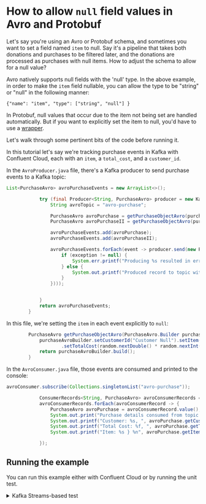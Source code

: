# How to allow `null` field values in Avro and Protobuf

Let's say you're using an Avro or Protobuf schema, and sometimes you want to set a field named `item` to null. Say it's a pipeline that takes both donations and purchases to be filtered later, and the donations are processed as purchases with null items. How to adjust the schema to allow for a null value? 

Avro natively supports null fields with the 'null' type. In the above example, in order to make the `item` field nullable, you can allow the type to be "string" or "null" in the following manner:

```
{"name": "item", "type": ["string", "null"] }
```

In Protobuf, null values that occur due to the item not being set are handled automatically. But if you want to explicitly set the item to null, you'd have to use a [wrapper](https://tomasbasham.dev/development/2017/09/13/protocol-buffers-and-optional-values.html).


Let's walk through some pertinent bits of the code before running it. 

In this tutorial let's say we're tracking purchase events in Kafka with Confluent Cloud, each with an `item`, a `total_cost`, and a `customer_id`. 


In the `AvroProducer.java` file, there's a Kafka producer to send purchase events to a Kafka topic:

```java
List<PurchaseAvro> avroPurchaseEvents = new ArrayList<>();

            try (final Producer<String, PurchaseAvro> producer = new KafkaProducer<>(avroProducerConfigs)) {
                String avroTopic = "avro-purchase";

                PurchaseAvro avroPurchase = getPurchaseObjectAvro(purchaseBuilder);
                PurchaseAvro avroPurchaseII = getPurchaseObjectAvro(purchaseBuilder);

                avroPurchaseEvents.add(avroPurchase);
                avroPurchaseEvents.add(avroPurchaseII);

                avroPurchaseEvents.forEach(event -> producer.send(new ProducerRecord<>(avroTopic, event.getCustomerId(), event), ((metadata, exception) -> {
                    if (exception != null) {
                        System.err.printf("Producing %s resulted in error %s %n", event, exception);
                    } else {
                        System.out.printf("Produced record to topic with Avro schema at offset %s with timestamp %d %n", metadata.offset(), metadata.timestamp());
                    }
                })));


            }
            return avroPurchaseEvents;
        }
```

In this file, we're setting the `item` in each event explicitly to `null`:

```java
        PurchaseAvro getPurchaseObjectAvro(PurchaseAvro.Builder purchaseAvroBuilder) {
            purchaseAvroBuilder.setCustomerId("Customer Null").setItem(null)
                    .setTotalCost(random.nextDouble() * random.nextInt(100));
            return purchaseAvroBuilder.build();
        }
```

In the `AvroConsumer.java` file, those events are consumed and printed to the console:

```java
avroConsumer.subscribe(Collections.singletonList("avro-purchase"));

            ConsumerRecords<String, PurchaseAvro> avroConsumerRecords = avroConsumer.poll(Duration.ofSeconds(2));
            avroConsumerRecords.forEach(avroConsumerRecord -> {
                PurchaseAvro avroPurchase = avroConsumerRecord.value();
                System.out.print("Purchase details consumed from topic with Avro schema { ");
                System.out.printf("Customer: %s, ", avroPurchase.getCustomerId());
                System.out.printf("Total Cost: %f, ", avroPurchase.getTotalCost());
                System.out.printf("Item: %s } %n", avroPurchase.getItem());

            });

```

## Running the example

You can run this example either with Confluent Cloud or by running the unit test. 

<details>
  <summary>Kafka Streams-based test</summary>

#### Prerequisites

* Java 17, e.g., follow the OpenJDK installation instructions [here](https://openjdk.org/install/) if you don't have Java. 

#### Run the test

```
./gradlew test
```
<details>
  <summary>Confluent Cloud</summary>

#### Prerequisites

  * A [Confluent Cloud](https://confluent.cloud/signup) account

#### Run the commands

[Sign up](https://www.confluent.io/) for a Confluent Cloud account if you haven't already. 

Login, and then click 'Environments -> Create Cloud Environment' and create a cloud environment using the defaults there. 

Navigate to your environment and click 'Add cluster'. Create a cluster using the default values provided. 

Click 'Topics -> Add topic' to create two topics with the default values, one named 'avro-purchase' and the other 'proto-purchase' (we'll cover null values in Protobuf schemas later in the tutorial). 

On the right-hand navbar, click 'API keys -> Add key -> Global access'. Download the values as you will need them to run this tutorial. 

In the same navbar, click 'Clients -> Choose Your Language -> Java -> Create Schema Registry API key'. Save this key and secret as well as the URL listed in the configuration snippet. 

Create a folder anywhere you like to house the code this tutorial:

```bach
mkdir handling-null-values
```

Now, create a file at `handling-null-values/resources/confluent.properties` with these values in it:

```
# Required connection configs for Kafka producer, consumer, and admin
bootstrap.servers=BOOTSTRAP_URL/S
security.protocol=SASL_SSL
sasl.jaas.config=org.apache.kafka.common.security.plain.PlainLoginModule required username='USERNAME' password='PASSWORD';
sasl.mechanism=PLAIN
use.latest.version=true
# Required for correctness in Apache Kafka clients prior to 2.6
client.dns.lookup=use_all_dns_ips

wrapper.for.nullables=true
key.converter=io.confluent.connect.avro.AvroConverter
key.converter.schema.registry.url=SR_URL/S
value.converter=io.confluent.connect.avro.AvroConverter
value.converter.schema.registry.url=CONVERTER_SR_URL/S

# Best practice for higher availability in Apache Kafka clients prior to 3.0
session.timeout.ms=45000

# Best practice for Kafka producer to prevent data loss
acks=all

# Required connection configs for Confluent Cloud Schema Registry
schema.registry.url=SR_URL/S
basic.auth.credentials.source=USER_INFO
basic.auth.user.info=API_KEY:SECRET
```

Replace the USERNAME and PASSWORD values with the Confluent Cloud key and secret respectively. Add the url from the schema registry client configuration snippet for `SR_URL/S` and add the schema registry API key and secret for `basic.auth.user.info`, retaining the colon in the placeholder. 

Inside `handling-null-values/kafka/code/src/main/avro/purchase.avsc` you'll see: 

```
{
  "type":"record",
  "namespace": "io.confluent.developer.avro",
  "name":"PurchaseAvro",
  "fields": [
    {"name": "item", "type": ["string", "null"] },
    {"name": "total_cost", "type": "double" },
    {"name": "customer_id", "type": "string"}
  ]
}
```

When you run `./gradlew runAvroProducer` and furthermore, `./gradlew runAvroConsumer`, you'll see that the events with null items are produced and consumed successfully. 

Now remove the `["string", "null"]` in the first field and replace it with `"string"`:

```
{
  "type":"record",
  "namespace": "io.confluent.developer.avro",
  "name":"PurchaseAvro",
  "fields": [
    {"name": "item", "type": "string" },
    {"name": "total_cost", "type": "double" },
    {"name": "customer_id", "type": "string"}
  ]
}
```

Now, if you run the code using `./gradlew runAvroProducer`, you will see that the producer "hangs" and does not produce events. If Avro schemas are to accept null values they need it set explicitly on the field.

How about null values in Protobuf schema fields? See: `handling-null-values/kafka/code/src/main/proto/purchase.proto`:

```
syntax = "proto3";

package io.confluent.developer.proto;
option java_outer_classname = "PurchaseProto";

message Purchase {
  string item = 1;
  double total_cost = 2;
  string customer_id = 3;
}
```

Look at `ProtoProducerApp.java`, lines 76-77:

```java
        purchaseBuilder.setCustomerId("Customer Null")
                .setTotalCost(random.nextDouble() * random.nextInt(100));
``` 

We can see that the developer who wrote this app 'forgot' to write the `setItem()` method that adds an item. This means that the value will be null. But when you run you run `./gradlew runProtoProducer` and `./gradlew runProtoConsumer` no errors will arise. That's because Protobuf automatically handles default values. 

Now, if you _explicitly_ set the value of the item to null like so:


```java
        purchaseBuilder.setCustomerId("Customer Null").setItem(null)
                .setTotalCost(random.nextDouble() * random.nextInt(100));
``` 

In this case, you'll receive a NullPointer error. 